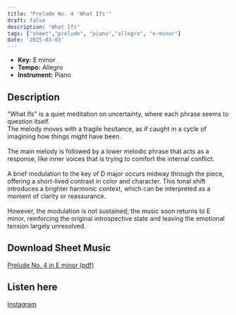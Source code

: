 ```yaml
---
title: "Prelude No. 4 'What Ifs'"
draft: false
description: "What Ifs"
tags: ["sheet","prelude", "piano","allegro", "e-minor"]
date: '2025-03-03'
---
```


- **Key:** E minor
- **Tempo:** Allegro
- **Instrument:** Piano

<!--more-->
## Description

  "What Ifs" is a quiet meditation on uncertainty, where each phrase seems to question itself. <br>
  The melody moves with a fragile hesitance, as if caught in a cycle of imagining how things might have been. <br>
  <br>
  The main melody is followed by a lower melodic phrase that acts as a response, like inner voices that is trying to comfort the internal conflict. <br>
  <br>
 A brief modulation to the key of D major occurs midway through the piece, offering a short-lived contrast in color and character. This tonal shift introduces a brighter harmonic context, which can be interpreted as a moment of clarity or reassurance. <br>
 <br>
 However, the modulation is not sustained; the music soon returns to E minor, reinforcing the original introspective state and leaving the emotional tension largely unresolved.

 ## Download Sheet Music

[Prelude No. 4 in E minor (pdf)](/pdf/Prelude%20No.4%20in%20Eminor.pdf)

 ## Listen here 
 
[Instagram](https://www.instagram.com/p/DGvWt2JiCS2/)